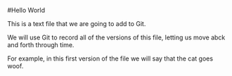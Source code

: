 
#Hello World

This is a text file that we are going to add to Git. 

We will use Git to record all of the versions of this file, letting us move abck and forth through time.

For example, in this first version of the file we 
will say that the cat goes woof.

